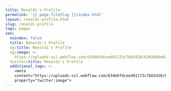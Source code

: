 ```yaml
---
title: Renaldi's Profile
permalink: '{{ page.fileSlug }}/index.html'
layout: renaldi-profile.html
slug: renaldi-profile
tags: pages
seo:
  noindex: false
  title: Renaldi's Profile
  og:title: Renaldi's Profile
  og:image: >-
    https://uploads-ssl.webflow.com/634b6fdcee461173c7bb5420/6392d60e6a0f547f9e137bd3_Add%20a%20heading%20(1).jpg
  twitter:title: Renaldi's Profile
  additional_tags: >-
    <meta
    content="https://uploads-ssl.webflow.com/634b6fdcee461173c7bb5420/6392d60e6a0f547f9e137bd3_Add%20a%20heading%20(1).jpg"
    property="twitter:image">
---
```




